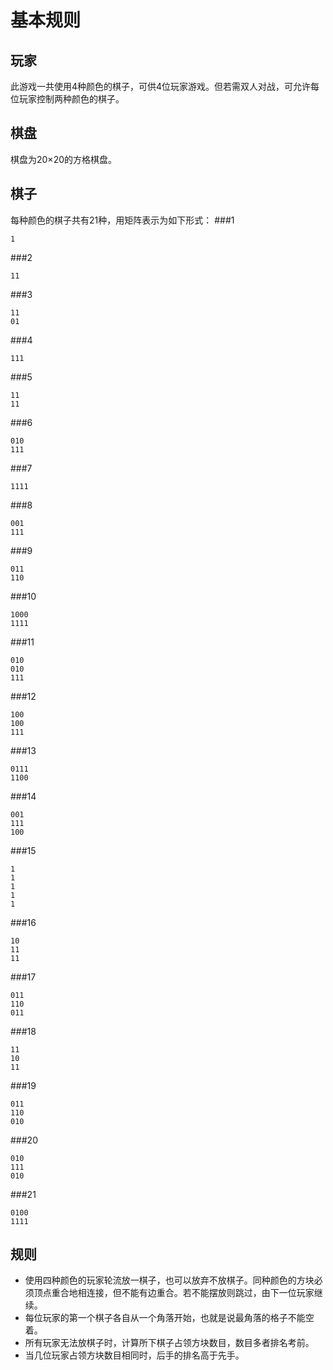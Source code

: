 基本规则
=========

玩家
---------
此游戏一共使用4种颜色的棋子，可供4位玩家游戏。但若需双人对战，可允许每位玩家控制两种颜色的棋子。

棋盘
---------
棋盘为20×20的方格棋盘。

棋子
---------
每种颜色的棋子共有21种，用矩阵表示为如下形式：
###1
```
1
```

###2
```
11
```

###3
```
11
01
```

###4
```
111
```

###5
```
11
11
```

###6
```
010
111
```

###7
```
1111
```

###8
```
001
111
```

###9
```
011
110
```

###10
```
1000
1111
```

###11
```
010
010
111
```

###12
```
100
100
111
```

###13
```
0111
1100
```

###14
```
001
111
100
```

###15
```
1
1
1
1
1
```

###16
```
10
11
11
```

###17
```
011
110
011
```

###18
```
11
10
11
```

###19
```
011
110
010
```

###20
```
010
111
010
```

###21
```
0100
1111
```

规则
-------
- 使用四种颜色的玩家轮流放一棋子，也可以放弃不放棋子。同种颜色的方块必须顶点重合地相连接，但不能有边重合。若不能摆放则跳过，由下一位玩家继续。
- 每位玩家的第一个棋子各自从一个角落开始，也就是说最角落的格子不能空着。
- 所有玩家无法放棋子时，计算所下棋子占领方块数目，数目多者排名考前。
- 当几位玩家占领方块数目相同时，后手的排名高于先手。


